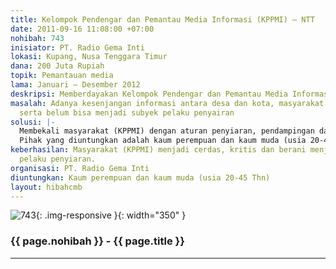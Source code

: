 ```yaml
---
title: Kelompok Pendengar dan Pemantau Media Informasi (KPPMI) – NTT
date: 2011-09-16 11:08:00 +07:00
nohibah: 743
inisiator: PT. Radio Gema Inti
lokasi: Kupang, Nusa Tenggara Timur
dana: 200 Juta Rupiah
topik: Pemantauan media
lama: Januari – Desember 2012
deskripsi: Memberdayakan Kelompok Pendengar dan Pemantau Media Informasi (radio) KPPMI
masalah: Adanya kesenjangan informasi antara desa dan kota, masyarakat belum kritis
  serta belum bisa menjadi subyek pelaku penyairan
solusi: |-
  Membekali masyarakat (KPPMI) dengan aturan penyiaran, pendampingan dan membuka ruang interaktif bagi masyarakat untuk menjadi subyek pelaku penyiaran.
  Pihak yang diuntungkan adalah kaum perempuan dan kaum muda (usia 20-45 Thn).
keberhasilan: Masyarakat (KPPMI) menjadi cerdas, kritis dan berani menjadi subyek
  pelaku penyiaran.
organisasi: PT. Radio Gema Inti
diuntungkan: Kaum perempuan dan kaum muda (usia 20-45 Thn)
layout: hibahcmb
---
```


![743](/static/img/hibahcmb/743.png){: .img-responsive }{: width="350" }

### {{ page.nohibah }} - {{ page.title }}

---

